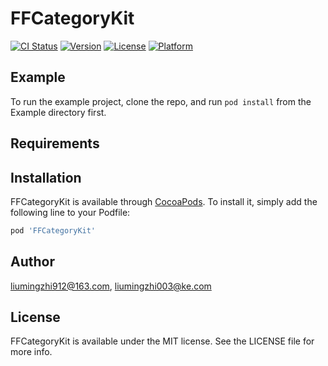 # FFCategoryKit

[![CI Status](https://img.shields.io/travis/liumingzhi912@163.com/FFCategoryKit.svg?style=flat)](https://travis-ci.org/liumingzhi912@163.com/FFCategoryKit)
[![Version](https://img.shields.io/cocoapods/v/FFCategoryKit.svg?style=flat)](https://cocoapods.org/pods/FFCategoryKit)
[![License](https://img.shields.io/cocoapods/l/FFCategoryKit.svg?style=flat)](https://cocoapods.org/pods/FFCategoryKit)
[![Platform](https://img.shields.io/cocoapods/p/FFCategoryKit.svg?style=flat)](https://cocoapods.org/pods/FFCategoryKit)

## Example

To run the example project, clone the repo, and run `pod install` from the Example directory first.

## Requirements

## Installation

FFCategoryKit is available through [CocoaPods](https://cocoapods.org). To install
it, simply add the following line to your Podfile:

```ruby
pod 'FFCategoryKit'
```

## Author

liumingzhi912@163.com, liumingzhi003@ke.com

## License

FFCategoryKit is available under the MIT license. See the LICENSE file for more info.
